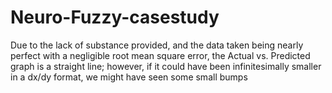 # Neuro-Fuzzy-casestudy

Due to the lack of substance provided, and the data taken being nearly perfect with a negligible root mean square error, the Actual vs. Predicted graph is a straight line; however, if it could have been infinitesimally smaller in a dx/dy format, we might have seen some small bumps
